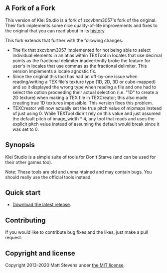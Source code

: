 ## A Fork of a Fork
This version of Klei Studio is a fork of zxcvbnm3057's fork of the original. Their fork implements some nice quality-of-life improvements and fixes to the original that you can read about in its [history](https://github.com/zxcvbnm3057/dont-starve-tools/commits/master).

This fork extends that further with the following changes:
 - The fix that zxcvbnm3057 implemented for not being able to select individual elements in an atlas within TEXTool in locales that use decimal points as the fractional delimiter inadvertently broke the feature for user's in locales that use commas as the fractional delimiter. This version implements a locale agnostic fix.
 - Since the original this tool has had an off-by-one issue when reading/writing a TEX file's texture type (1D, 2D, 3D or cube-mapped) and so it displayed the wrong type when reading a file and one had to select the option proceeding their actual selection (i.e. "1D" to create a 2D texture) when making a TEX file in TEXCreator; this also made creating true 1D textures impossible. This version fixes this problem.
 - TEXCreator will now actually set the true pitch value of mipmaps instead of just using 0. While TEXTool didn't rely on this value and just assumed the default pitch of image_width * 4, any tool that reads and uses the explicit pitch value instead of assuming the default would break since it was set to 0.

## Synopsis

Klei Studio is a simple suite of tools for Don't Starve (and can be used for their other games too).

Note: These tools are old and unmaintained and may contain bugs. You should really use the official tools instead.

## Quick start

* [Download the latest release](https://github.com/oblivioncth/dont-starve-tools/releases).

## Contributing

If you would like to contribute bug fixes and the likes, just make a pull request.

## Copyright and license

Copyright 2013-2020 Matt Stevens under [the MIT license](LICENSE).
